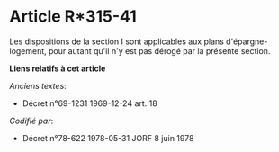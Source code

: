 # Article R*315-41

Les dispositions de la section I sont applicables aux plans d'épargne-logement, pour autant qu'il n'y est pas dérogé par la
présente section.

**Liens relatifs à cet article**

_Anciens textes_:

  - Décret n°69-1231 1969-12-24 art. 18

_Codifié par_:

  - Décret n°78-622 1978-05-31 JORF 8 juin 1978
